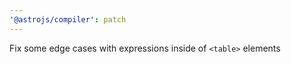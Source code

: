 ```yaml
---
'@astrojs/compiler': patch
---
```


Fix some edge cases with expressions inside of `<table>` elements
